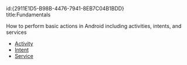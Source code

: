 id:{2911E1D5-B98B-4476-7941-8EB7C04B1BDD}  
title:Fundamentals  

How to perform basic actions in Android including activities, intents, and
services

-  [Activity](/recipes/android/fundamentals/activity)
-  [Intent](/recipes/android/fundamentals/intent)
-   [Service](/guides/android/application_fundamentals/services)